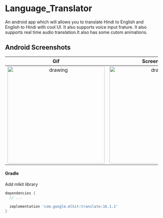 # Language_Translator
An android app which will allows you to translate Hindi to English and English to Hindi with cool UI. It also supports voice input frature. It also supports real time audio translation.It also has some cutom animations.

## Android Screenshots

  Gif                 |   Screenshot 1                 
:-------------------------:|:-------------------------:
<img src="https://github.com/RahilBadshah/Language_Translator/blob/master/screenshots/preview_1.gif?raw=true" alt="drawing" width="320"  /> | <img src="https://github.com/RahilBadshah/Language_Translator/blob/master/screenshots/Screenshot_1.png?raw=true" alt="drawing" width="320"/>


#### Gradle
Add mlkit library
```groovy
dependencies {
  // ...

  implementation 'com.google.mlkit:translate:16.1.1'
}
```
